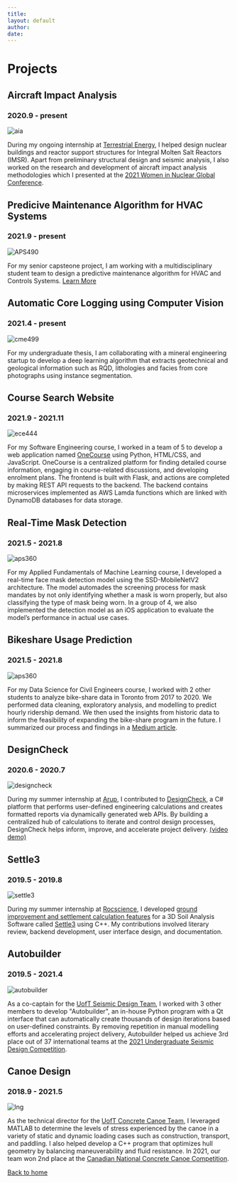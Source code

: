 ```yaml
---
title: 
layout: default
author: 
date: 
---
```


# Projects

## Aircraft Impact Analysis
### 2020.9 - present

![aia](./assets/img/projects/aia_cropped.png)

During my ongoing internship at [Terrestrial Energy](https://www.terrestrialenergy.com/), I helped design nuclear buildings and reactor support structures for Integral Molten Salt Reactors (IMSR). Apart from preliminary structural design and seismic analysis, I also worked on the research and development of aircraft impact analysis methodologies which I presented at the  [2021 Women in Nuclear Global Conference](https://womeninnuclear.com/news-events/events/2021-women-in-nuclear-global-conference/).

## Predicive Maintenance Algorithm for HVAC Systems
### 2021.9 - present

![APS490](./assets/img/projects/aps490_floorplan.png)

For my senior capsteone project, I am working with a multidisciplinary student team to design a predictive maintenance algorithm for HVAC and Controls Systems.
[Learn More](portfolio/capstone.html)  

## Automatic Core Logging using Computer Vision
### 2021.4 - present

![cme499](./assets/img/projects/cme499.png)

For my undergraduate thesis, I am collaborating with a mineral engineering startup to develop a deep learning algorithm that extracts geotechnical and geological information such as RQD, lithologies and facies from core photographs using instance segmentation.

## Course Search Website
### 2021.9 - 2021.11

![ece444](./assets/img/projects/ece444.png)

For my Software Engineering course, I worked in a team of 5 to develop a web application named [OneCourse](https://onecourse.herokuapp.com/) using Python, HTML/CSS, and JavaScript. OneCourse is a centralized platform for finding detailed course information, engaging in course-related discussions, and developing enrolment plans. The frontend is built with Flask, and actions are completed by making REST API requests to the backend​. The backend contains microservices implemented as AWS Lamda functions which are linked with DynamoDB databases for data storage.

## Real-Time Mask Detection
### 2021.5 - 2021.8

![aps360](./assets/img/projects/aps360.png)

For my Applied Fundamentals of Machine Learning course, I developed a real-time face mask detection model using the SSD-MobileNetV2 architecture. The model automades the screening process for mask mandates by not only identifying whether a mask is worn properly, but also classifying the type of mask being worn. In a group of 4, we also implemented the detection model as an iOS application to evaluate the model’s performance in actual use cases.

## Bikeshare Usage Prediction
### 2021.5 - 2021.8

![aps360](./assets/img/projects/civ1498.png)

For my Data Science for Civil Engineers course, I worked with 2 other students to analyze bike-share data in Toronto from 2017 to 2020. We performed data cleaning, exploratory analysis, and modelling to predict hourly ridership demand. We then used the insights from historic data to inform the feasibility of expanding the bike-share program in the future. I summarized our process and findings in a [Medium article](https://shirleyzhang2.medium.com/toronto-bike-share-data-analysis-943d5810c717).

## DesignCheck
### 2020.6 - 2020.7

![designcheck](./assets/img/projects/designcheck.png)

During my summer internship at [Arup](https://www.arup.com/), I contributed to [DesignCheck](https://www.autodesk.com/autodesk-university/class/Dynamo-Engineers-Design-All-2018), a C# platform that performs user-defined engineering calculations and creates formatted reports via dynamically generated web APIs. By building a centralized hub of calculations to iterate and control design processes, DesignCheck helps inform, improve, and accelerate project delivery. [(video demo)](https://www.youtube.com/watch?v=tQEU4uQOVuI)

## Settle3
### 2019.5 - 2019.8

![settle3](./assets/img/projects/settle3.PNG)

During my summer internship at [Rocscience](https://www.rocscience.com/), I developed <a href=".\docs\pdf\Settle3_update.pdf">ground improvement and settlement calculation features</a> for a 3D Soil Analysis Software called [Settle3](https://www.rocscience.com/software/settle3) using C++. My contributions involved literary review, backend development, user interface design, and documentation.

## Autobuilder
### 2019.5 - 2021.4

![autobuilder](./assets/img/projects/ab.png)

As a co-captain for the [UofT Seismic Design Team](http://seismic.skule.ca/), I worked with 3 other members to develop "Autobuilder", an in-house Python program with a Qt interface that can automatically create thousands of design iterations based on user-defined constraints. By removing repetition in manual modelling efforts and accelerating project delivery, Autobuilder helped us achieve 3rd place out of 37 international teams at the [2021 Undergraduate Seismic Design Competition](https://slc.eeri.org/2021-sdc/).

## Canoe Design
### 2018.9 - 2021.5

![lng](/assets/img/projects/panda.png)

As the technical director for the [UofT Concrete Canoe Team](https://canoe.skule.ca/), I leveraged MATLAB to determine the levels of stress experienced by the canoe in a variety of static and dynamic loading cases such as construction, transport, and paddling.  I also helped develop a C++ program that optimizes hull geometry by balancing maneuverability and fluid resistance. In 2021, our team won 2nd place at the [Canadian National Concrete Canoe Competition](https://www.cscecompetitions.ca/en/home/cnccc/).    

[Back to home](/)